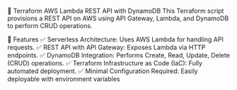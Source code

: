 🚀 Terraform AWS Lambda REST API with DynamoDB
This Terraform script provisions a REST API on AWS using API Gateway, Lambda, and DynamoDB to perform CRUD operations.


📝 Features
✅ Serverless Architecture: Uses AWS Lambda for handling API requests.
✅ REST API with API Gateway: Exposes Lambda via HTTP endpoints.
✅ DynamoDB Integration: Performs Create, Read, Update, Delete (CRUD) operations.
✅ Terraform Infrastructure as Code (IaC): Fully automated deployment.
✅ Minimal Configuration Required: Easily deployable with environment variables


